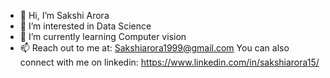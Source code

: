 - 👋 Hi, I’m Sakshi Arora
- 👀 I’m interested in Data Science
- 🌱 I’m currently learning Computer vision 
- 📫 Reach out to me at:
Sakshiarora1999@gmail.com 
You can also connect with me on linkedin: https://www.linkedin.com/in/sakshiarora15/

<!---
Sakshi15Arora/Sakshi15Arora is a ✨ special ✨ repository because its `README.md` (this file) appears on your GitHub profile.
You can click the Preview link to take a look at your changes.
--->
